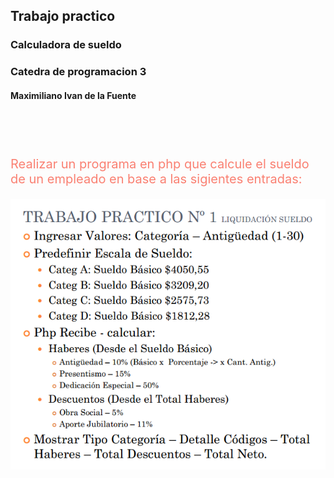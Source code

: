## Trabajo practico

### Calculadora de sueldo

### Catedra de programacion 3

#### Maximiliano Ivan de la Fuente

<br/><br/><br/>

<p style="color: salmon; font-size: 20px">Realizar un programa en php que calcule el sueldo de un empleado
en base a las sigientes entradas:</p>

<img src="./src/img/descarga.png"/>
